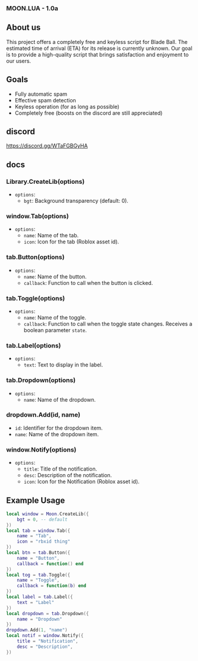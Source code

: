 ### MOON.LUA - 1.0a

## About us
This project offers a completely free and keyless script for Blade Ball. The estimated time of arrival (ETA) for its release is currently unknown. Our goal is to provide a high-quality script that brings satisfaction and enjoyment to our users.
## Goals
- Fully automatic spam
- Effective spam detection
- Keyless operation (for as long as possible)
- Completely free (boosts on the discord are still appreciated)
## discord
https://discord.gg/WTaFGBGyHA

## docs

### Library.CreateLib(options)
- `options`:
  - `bgt`: Background transparency (default: 0).

### window.Tab(options)
- `options`:
  - `name`: Name of the tab.
  - `icon`: Icon for the tab (Roblox asset id).

### tab.Button(options)
- `options`:
  - `name`: Name of the button.
  - `callback`: Function to call when the button is clicked.

### tab.Toggle(options)
- `options`:
  - `name`: Name of the toggle.
  - `callback`: Function to call when the toggle state changes. Receives a boolean parameter `state`.

### tab.Label(options)
- `options`:
  - `text`: Text to display in the label.

### tab.Dropdown(options)
- `options`:
  - `name`: Name of the dropdown.

### dropdown.Add(id, name)
- `id`: Identifier for the dropdown item.
- `name`: Name of the dropdown item.

### window.Notify(options)
- `options`:
  - `title`: Title of the notification.
  - `desc`: Description of the notification.
  - `icon`: Icon for the Notification (Roblox asset id).

## Example Usage
```lua
local window = Moon.CreateLib({
	bgt = 0, -- default
})
local tab = window.Tab({
	name = "Tab",
	icon = "rbxid thing"
})
local btn = tab.Button({
	name = "Button",
	callback = function() end
})
local tog = tab.Toggle({
	name = "Toggle",
	callback = function(b) end
})
local label = tab.Label({
	text = "Label"
})
local dropdown = tab.Dropdown({
	name = "Dropdown"
})
dropdown.Add(1, "name")
local notif = window.Notify({
	title = "Notification",
	desc = "Description",
})
```
